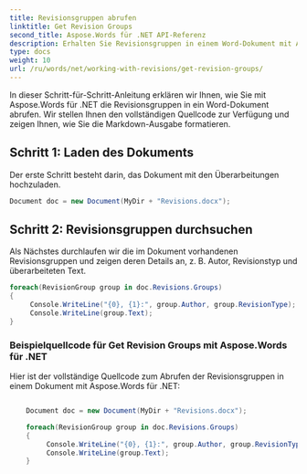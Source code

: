 ```yaml
---
title: Revisionsgruppen abrufen
linktitle: Get Revision Groups
second_title: Aspose.Words für .NET API-Referenz
description: Erhalten Sie Revisionsgruppen in einem Word-Dokument mit Aspose.Words für .NET.
type: docs
weight: 10
url: /ru/words/net/working-with-revisions/get-revision-groups/
---
```


In dieser Schritt-für-Schritt-Anleitung erklären wir Ihnen, wie Sie mit Aspose.Words für .NET die Revisionsgruppen in ein Word-Dokument abrufen. Wir stellen Ihnen den vollständigen Quellcode zur Verfügung und zeigen Ihnen, wie Sie die Markdown-Ausgabe formatieren.

## Schritt 1: Laden des Dokuments

Der erste Schritt besteht darin, das Dokument mit den Überarbeitungen hochzuladen.

```csharp
Document doc = new Document(MyDir + "Revisions.docx");
```

## Schritt 2: Revisionsgruppen durchsuchen

Als Nächstes durchlaufen wir die im Dokument vorhandenen Revisionsgruppen und zeigen deren Details an, z. B. Autor, Revisionstyp und überarbeiteten Text.

```csharp
foreach(RevisionGroup group in doc.Revisions.Groups)
{
     Console.WriteLine("{0}, {1}:", group.Author, group.RevisionType);
     Console.WriteLine(group.Text);
}
```


### Beispielquellcode für Get Revision Groups mit Aspose.Words für .NET

Hier ist der vollständige Quellcode zum Abrufen der Revisionsgruppen in einem Dokument mit Aspose.Words für .NET:

```csharp

	Document doc = new Document(MyDir + "Revisions.docx");

	foreach(RevisionGroup group in doc.Revisions.Groups)
	{
		 Console.WriteLine("{0}, {1}:", group.Author, group.RevisionType);
		 Console.WriteLine(group.Text);
	}
	
```


